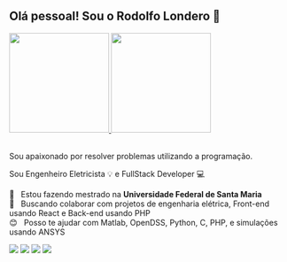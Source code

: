 ## Olá pessoal! Sou o Rodolfo Londero 👋

<div>
  <a href="https://github.com/rodlondero">
  <img height="180em" src="https://github-readme-stats.vercel.app/api?username=rodlondero&show_icons=true&theme=algolia&include_all_commits=true&count_private=true"/>
  <img height="180em" src="https://github-readme-stats.vercel.app/api/top-langs/?username=rodlondero&layout=compact&langs_count=8&theme=algolia"/>
  </a>
</div>

<br>

Sou apaixonado por resolver problemas utilizando a programação.

Sou Engenheiro Eletricista :bulb: e FullStack Developer :computer:

:rocket:  &nbsp; Estou fazendo mestrado na **Universidade Federal de Santa Maria**
<br/> :purple_heart: &nbsp; Buscando colaborar com projetos de engenharia elétrica, Front-end usando React e Back-end usando PHP
<br/> :blush: &nbsp; Posso te ajudar com Matlab, OpenDSS, Python, C, PHP, e simulações usando ANSYS



<div>
  <a href = "mailto: rodolfopl@gmail.com"><img src="https://img.shields.io/badge/-Gmail-%23EA4335?style=for-the-badge&logo=gmail&logoColor=white" target="_blank"></a>
  <a href="https://www.linkedin.com/in/rodolfolondero" target="_blank"><img src="https://img.shields.io/badge/-LinkedIn-%230077B5?style=for-the-badge&logo=linkedin&logoColor=white" target="_blank"></a>
  <a href="https://instagram.com/rodlondero" target="_blank"><img src="https://img.shields.io/badge/-Instagram-%23E4405F?style=for-the-badge&logo=instagram&logoColor=white" target="_blank"></a>
  <a href="https://twitter.com/rplondero" target="_blank"><img src="https://img.shields.io/badge/-Twitter-%23E4405F?style=for-the-badge&logo=twitter&logoColor=white&color=blue" target="_blank"></a>
</div>
